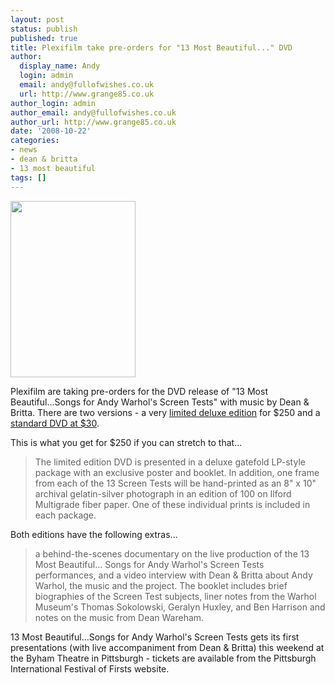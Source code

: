 ```yaml
---
layout: post
status: publish
published: true
title: Plexifilm take pre-orders for "13 Most Beautiful..." DVD
author:
  display_name: Andy
  login: admin
  email: andy@fullofwishes.co.uk
  url: http://www.grange85.co.uk
author_login: admin
author_email: andy@fullofwishes.co.uk
author_url: http://www.grange85.co.uk
date: '2008-10-22'
categories:
- news
- dean & britta
- 13 most beautiful
tags: []
---
```

<div class="imagebox-a"><img src="https://www.fullofwishes.co.uk/wp/wp-content/uploads/2008/10/item_36_cover_medium.jpg" alt="" title="item_36_cover_medium" width="200" height="282" class="alignnone size-full wp-image-894" /></div>
<p>Plexifilm are taking pre-orders for the DVD release of "13 Most Beautiful...Songs for Andy Warhol's Screen Tests" with music by Dean & Britta. There are two versions - a very <a href="http://web.archive.org/web/20131101032103/http://plexifilm.com/title.php?id=35">limited deluxe edition</a> for $250 and a <a href="http://web.archive.org/web/20131101034703/http://plexifilm.com/title.php?id=36">standard DVD at $30</a>.</p>
<p>This is what you get for $250 if you can stretch to that...</p>
<blockquote><p>
The limited edition DVD is presented in a deluxe gatefold LP-style package with an exclusive poster and booklet. In addition, one frame from each of the 13 Screen Tests will be hand-printed as an 8" x 10" archival gelatin-silver photograph in an edition of 100 on Ilford Multigrade fiber paper. One of these individual prints is included in each package.</p></blockquote>
<p>Both editions have the following extras...</p>
<blockquote><p>a behind-the-scenes documentary on the live production of the 13 Most Beautiful... Songs for Andy Warhol's Screen Tests performances, and a video interview with Dean & Britta about Andy Warhol, the music and the project. The booklet includes brief biographies of the Screen Test subjects, liner notes from the Warhol Museum's Thomas Sokolowski, Geralyn Huxley, and Ben Harrison and notes on the music from Dean Wareham.</p></blockquote>
<p>13 Most Beautiful...Songs for Andy Warhol's Screen Tests gets its first presentations (with live accompaniment from Dean & Britta) this weekend at the Byham Theatre in Pittsburgh - tickets are available from the <span class="removed_link" title="http://www.pifof.org/events_13.html">Pittsburgh International Festival of Firsts website</span>.</p>
